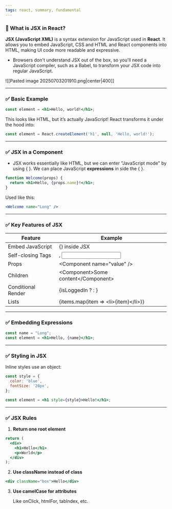 ```yaml
---
tags: react, summary, fundamental
---
```


### **🔷 What is JSX in React?**

**JSX (JavaScript XML)** is a syntax extension for JavaScript used in **React**. It allows you to embed JavaScript, CSS and HTML and React components into HTML, making UI code more readable and expressive.

- Browsers don't understand JSX out of the box, so you'll need a JavaScript compiler, such as a Babel, to transform your JSX code into regular JavaScript.

![[Pasted image 20250703201910.png|center|400]]

---

### **✅ Basic Example**

```jsx
const element = <h1>Hello, world!</h1>;
```

This looks like HTML, but it’s actually JavaScript! React transforms it under the hood into:

```jsx
const element = React.createElement('h1', null, 'Hello, world!');
```

---

### **✅ JSX in a Component**

- JSX works essentially like HTML, but we can enter "JavaScript mode" by using { }. We can place JavaScript **expressions** in side the { }.

```jsx
function Welcome(props) {
  return <h1>Hello, {props.name}!</h1>;
}
```

Used like this:

```jsx
<Welcome name="Long" />
```

---

### **✅ Key Features of JSX**

|**Feature**|**Example**|
|---|---|
|Embed JavaScript|{} inside JSX|
|Self-closing Tags|<img />, <input />|
|Props|\<Component name="value" />|
|Children|\<Component>Some content\</Component>|
|Conditional Render|{isLoggedIn ? <User /> : <Guest />}|
|Lists|{items.map(item => \<li>{item}\</li>)}|

---

### **✅ Embedding Expressions**

```jsx
const name = "Long";
const element = <h1>Hello, {name}</h1>;
```

---

### **✅ Styling in JSX**

Inline styles use an object:

```jsx
const style = {
  color: 'blue',
  fontSize: '20px',
};

const element = <h1 style={style}>Hello!</h1>;
```

---

### **✅ JSX Rules**

1. **Return one root element**

```jsx
return (
  <div>
    <h1>Hello</h1>
    <p>World</p>
  </div>
);
```

2. **Use className instead of class**

```jsx
<div className="box">Hello</div>
```

3. **Use camelCase for attributes**
    
    Like onClick, htmlFor, tabIndex, etc.
    